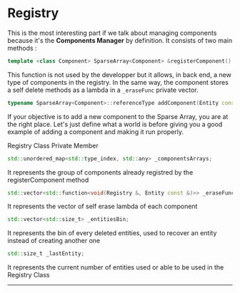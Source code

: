 # Registry

This is the most interesting part if we talk about managing components because it's the **Components Manager** by definition. It consists of two main methods :

```cpp
template <class Component> SparseArray<Component> &registerComponent()
```

This function is not used by the developper but it allows, in back end, a new type of components in the registry. In the same way, the component stores a self delete methods as a lambda in a `_eraseFunc` private vector.

```cpp
typename SparseArray<Component>::referenceType addComponent(Entity const &to, Component &&c)
```

If your objective is to add a new component to the Sparse Array, you are at the right place. Let's just define what a world is before giving you a good example of adding a component and making it run properly.

Registry Class Private Member

```cpp
std::unordered_map<std::type_index, std::any> _componentsArrays;
```

It represents the group of components already registred by the registerComponent method

```cpp
std::vector<std::function<void(Registry &, Entity const &)>> _eraseFunctions;  
```

It represents the vector of self erase lambda of each component

```cpp
std::vector<std::size_t> _entitiesBin;  
```

It represents the bin of every deleted entities, used to recover an entity instead of creating another one

```cpp
std::size_t _lastEntity;
```

It represents the current number of entities used or able to be used in the Registry Class

***
